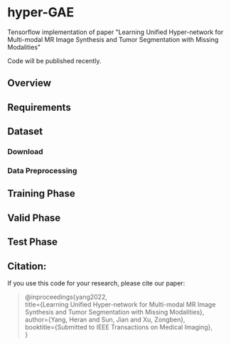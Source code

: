 # hyper-GAE
 Tensorflow implementation of paper "Learning Unified Hyper-network for Multi-modal MR Image Synthesis and Tumor Segmentation with Missing Modalities"

 Code will be published recently.

## Overview


## Requirements


## Dataset

### Download

### Data Preprocessing


## Training Phase


## Valid Phase


## Test Phase



## Citation:
If you use this code for your research, please cite our paper:
> @inproceedings{yang2022, 
> <br> title={Learning Unified Hyper-network for Multi-modal MR Image Synthesis and Tumor Segmentation with Missing Modalities}, 
> <br> author={Yang, Heran and Sun, Jian and Xu, Zongben},
> <br> booktitle={Submitted to IEEE Transactions on Medical Imaging},
> <br>}
